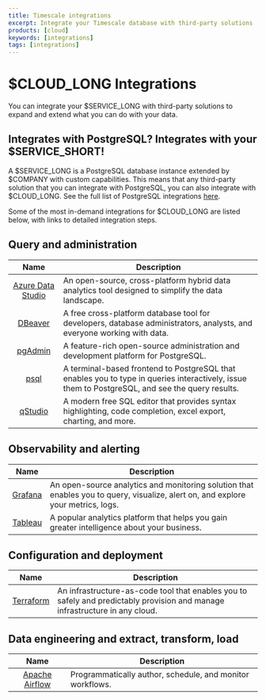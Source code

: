 ```yaml
---
title: Timescale integrations
excerpt: Integrate your Timescale database with third-party solutions
products: [cloud]
keywords: [integrations]
tags: [integrations]
---
```


# $CLOUD_LONG Integrations

You can integrate your $SERVICE_LONG with third-party solutions to expand and extend what you can do with your data.

## Integrates with PostgreSQL? Integrates with your $SERVICE_SHORT!

A $SERVICE_LONG is a PostgreSQL database instance extended by $COMPANY with custom capabilities. This means that any third-party solution that you can integrate with PostgreSQL, you can also integrate with $CLOUD_LONG. See the full list of PostgreSQL integrations [here][postgresql-integrations].

Some of the most in-demand integrations for $CLOUD_LONG are listed below, with links to detailed integration steps. 

## Query and administration

|      Name                | Description                                                                                                                                     |
|:------------------------:|-------------------------------------------------------------------------------------------------------------------------------------------------|
| [Azure Data Studio][ads] | An open-source, cross-platform hybrid data analytics tool designed to simplify the data landscape.                                              |
|    [DBeaver][dbeaver]    | A free cross-platform database tool for developers, database administrators, analysts, and everyone working with data.                          |
|    [pgAdmin][pgadmin]    | A feature-rich open-source administration and development platform for PostgreSQL.                                                              |
|       [psql][psql]       | A terminal-based frontend to PostgreSQL that enables you to type in queries interactively, issue them to PostgreSQL, and see the query results. |
|    [qStudio][qstudio]    | A modern free SQL editor that provides syntax highlighting, code completion, excel export, charting, and more.                                  |


## Observability and alerting

|            Name             | Description                                                                                                                                                          |
|:---------------------------:|----------------------------------------------------------------------------------------------------------------------------------------------------------------------|
|     [Grafana][grafana]      | An open-source analytics and monitoring solution that enables you to query, visualize, alert on, and explore your metrics, logs. |
|     [Tableau][tableau]      | A popular analytics platform that helps you gain greater intelligence about your business.                                                                           |


## Configuration and deployment 

|            Name             | Description                                                                                                                 |
|:---------------------------:|-----------------------------------------------------------------------------------------------------------------------------|
| [Terraform][terraform]      | An infrastructure-as-code tool that enables you to safely and predictably provision and manage infrastructure in any cloud. |


## Data engineering and extract, transform, load

|               Name               | Description                                              |
|:--------------------------------:|----------------------------------------------------------|
| [Apache Airflow][apache-airflow] | Programmatically author, schedule, and monitor workflows. |



[psql]: /use-timescale/:currentVersion:/integrations/psql/
[qstudio]: /use-timescale/:currentVersion:/integrations/qstudio/
[dbeaver]: /use-timescale/:currentVersion:/integrations/dbeaver/
[ads]: /use-timescale/:currentVersion:/integrations/azure-data-studio/
[pgadmin]: /use-timescale/:currentVersion:/integrations/pgadmin/
[grafana]: /use-timescale/:currentVersion:/integrations/grafana/
[tableau]: /use-timescale/:currentVersion:/integrations/tableau/
[terraform]: /use-timescale/:currentVersion:/integrations/terraform
[apache-airflow]: /use-timescale/:currentVersion:/integrations/apache-airflow
[postgresql-integrations]: https://slashdot.org/software/p/PostgreSQL/integrations/
